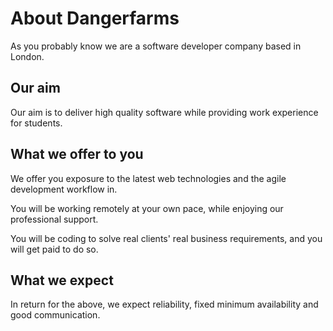 # About Dangerfarms

As you probably know we are a software developer company based in London.

## Our aim
Our aim is to deliver high quality software while providing work experience for students.

## What we offer to you
We offer you exposure to the latest web technologies and the agile development workflow in. 

You will be working remotely at your own pace, while enjoying our professional support. 

You will be coding to solve real clients' real business requirements, and you will get paid to do so.

## What we expect 
In return for the above, we expect reliability, fixed minimum availability and good communication.